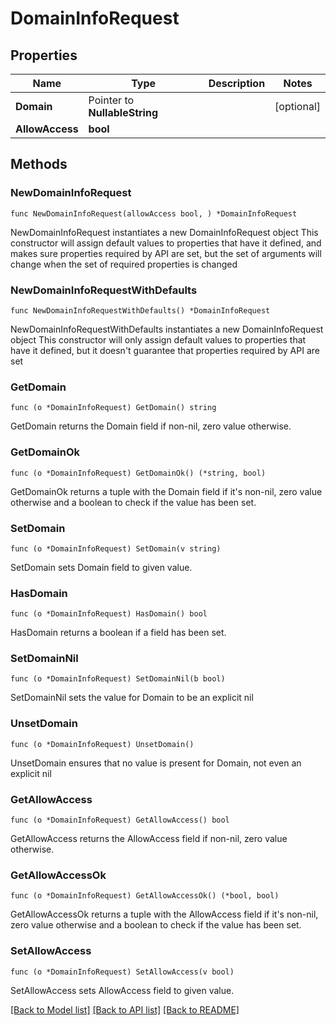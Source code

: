 # DomainInfoRequest

## Properties

Name | Type | Description | Notes
------------ | ------------- | ------------- | -------------
**Domain** | Pointer to **NullableString** |  | [optional] 
**AllowAccess** | **bool** |  | 

## Methods

### NewDomainInfoRequest

`func NewDomainInfoRequest(allowAccess bool, ) *DomainInfoRequest`

NewDomainInfoRequest instantiates a new DomainInfoRequest object
This constructor will assign default values to properties that have it defined,
and makes sure properties required by API are set, but the set of arguments
will change when the set of required properties is changed

### NewDomainInfoRequestWithDefaults

`func NewDomainInfoRequestWithDefaults() *DomainInfoRequest`

NewDomainInfoRequestWithDefaults instantiates a new DomainInfoRequest object
This constructor will only assign default values to properties that have it defined,
but it doesn't guarantee that properties required by API are set

### GetDomain

`func (o *DomainInfoRequest) GetDomain() string`

GetDomain returns the Domain field if non-nil, zero value otherwise.

### GetDomainOk

`func (o *DomainInfoRequest) GetDomainOk() (*string, bool)`

GetDomainOk returns a tuple with the Domain field if it's non-nil, zero value otherwise
and a boolean to check if the value has been set.

### SetDomain

`func (o *DomainInfoRequest) SetDomain(v string)`

SetDomain sets Domain field to given value.

### HasDomain

`func (o *DomainInfoRequest) HasDomain() bool`

HasDomain returns a boolean if a field has been set.

### SetDomainNil

`func (o *DomainInfoRequest) SetDomainNil(b bool)`

 SetDomainNil sets the value for Domain to be an explicit nil

### UnsetDomain
`func (o *DomainInfoRequest) UnsetDomain()`

UnsetDomain ensures that no value is present for Domain, not even an explicit nil
### GetAllowAccess

`func (o *DomainInfoRequest) GetAllowAccess() bool`

GetAllowAccess returns the AllowAccess field if non-nil, zero value otherwise.

### GetAllowAccessOk

`func (o *DomainInfoRequest) GetAllowAccessOk() (*bool, bool)`

GetAllowAccessOk returns a tuple with the AllowAccess field if it's non-nil, zero value otherwise
and a boolean to check if the value has been set.

### SetAllowAccess

`func (o *DomainInfoRequest) SetAllowAccess(v bool)`

SetAllowAccess sets AllowAccess field to given value.



[[Back to Model list]](../README.md#documentation-for-models) [[Back to API list]](../README.md#documentation-for-api-endpoints) [[Back to README]](../README.md)


